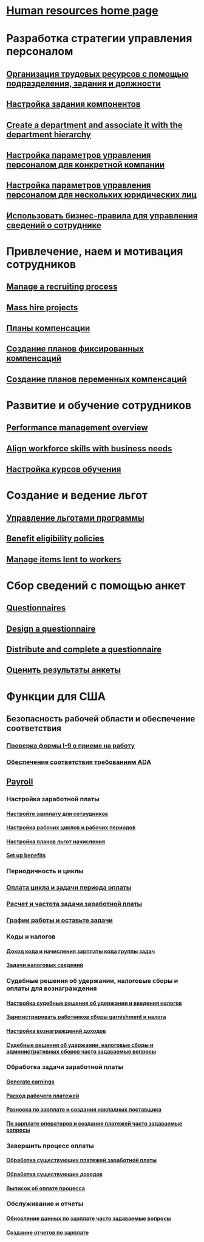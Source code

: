 # [Human resources home page](index.md)
# Разработка стратегии управления персоналом
## [Организация трудовых ресурсов с помощью подразделения, задания и должности](departments-jobs-positions.md)
## [Настройка задания компонентов](create-job.md)
## [Create a department and associate it with the department hierarchy](create-department-add-department-hierarchy.md)
## [Настройка параметров управления персоналом для конкретной компании](set-up-company-specific-hr-parameters.md)
## [Настройка параметров управления персоналом для нескольких юридических лиц](set-up-hr-parameters-across-legal-entities.md)
## [Использовать бизнес-правила для управления сведений о сотруднике](workflow-manage-employee-information.md)
# Привлечение, наем и мотивация сотрудников
## [Manage a recruiting process](manage-recruiting-process.md)
## [Mass hire projects](mass-hire-projects.md)
## [Планы компенсации](compensation-plans.md)
## [Создание планов фиксированных компенсаций](create-fixed-compensation-plans.md)
## [Создание планов переменных компенсаций](create-variable-compensation-plans.md)
# Развитие и обучение сотрудников
## [Performance management overview](performance-management-overview.md)
## [Align workforce skills with business needs](skills.md)
## [Настройка курсов обучения](courses.md)
# Создание и ведение льгот
## [Управление льготами программы](manage-benefit-program.md)
## [Benefit eligibility policies](benefit-eligibility-policies.md)
## [Manage items lent to workers](loan-items.md)
# Сбор сведений с помощью анкет
## [Questionnaires](questionnaires.md)
## [Design a questionnaire](design-questionnaires.md)
## [Distribute and complete a questionnaire](distribute-questionnaires.md)
## [Оценить результаты анкеты](evaluate-questionnaire-results.md)
# Функции для США
## Безопасность рабочей области и обеспечение соответствия
### [Проверка формы I-9 о приеме на работу](localizations/noam-usa-form-i-9-verification.md)
### [Обеспечение соответствия требованиям ADA](localizations/noam-usa-comply-ada.md)
## [Payroll](localizations/noam-usa-payroll.md)
### Настройка заработной платы
#### [Настройте зарплату для сотрудников](localizations/noam-usa-worker-position-payroll-tasks.md)
#### [Настройка рабочих циклов и рабочих периодов](localizations/noam-usa-work-cycle-work-period-tasks.md)
#### [Настройка планов льгот начисления](localizations/noam-usa-benefit-accrual-plan-tasks.md)
#### [Set up benefits](localizations/noam-usa-benefit-set-up-tasks.md)
### Периодичность и циклы
### [Оплата цикла и задачи периода оплаты](localizations/noam-usa-pay-cycle-pay-period-tasks-sample.md)
### [Расчет и частота задачи заработной платы](localizations/noam-usa-payroll-calculation-frequencies-tasks.md)
### [График работы и оставьте задачи](localizations/noam-usa-work-schedule-leave-tasks.md)
### Коды и налогов
#### [Доход кода и начисления зарплаты кода группы задач](localizations/noam-usa-earning-code-group-tasks.md)
#### [Задачи налоговых сведений](localizations/noam-usa-tax-information-tasks.md)
### Судебные решения об удержании, налоговые сборы и оплаты для вознаграждения
#### [Настройка судебные решения об удержании и введения налогов](localizations/noam-usa-garnishment-tax-levy-set-up-tasks.md)
#### [Зарегистрировать работников сборы garnishment и налога](localizations/noam-usa-garnishment-tax-levy-enrollment-tasks.md)
#### [Настройка вознаграждений доходов](localizations/noam-usa-premium-earning-setup-tasks.md)
#### [Судебные решения об удержании, налоговые сборы и административных сборов часто задаваемые вопросы](localizations/noam-usa-garnishment-tax-levy-administrative-fees.md)
### Обработка задачи заработной платы
#### [Generate earnings](localizations/noam-usa-earnings-generation-process.md)
#### [Расход рабочего платежей](localizations/noam-usa-issue-worker-payments.md)
#### [Разноска по зарплате и создания накладных поставщика](localizations/noam-usa-post-payroll-generate-vendor-invoices.md)
#### [По зарплате операторов и создания платежей часто задаваемые вопросы](localizations/noam-usa-pay-statements-payment-generation-process.md)
### Завершить процесс оплаты
#### [Обработка существующих платежей заработной платы](localizations/noam-usa-existing-payroll-payments.md)
#### [Обработка существующих доходов](localizations/noam-usa-existing-earnings.md)
#### [Выписок об оплате процесса](localizations/noam-usa-pay-statements.md)
### Обслуживание и отчеты
#### [Обновление данных по зарплате часто задаваемые вопросы](localizations/noam-usa-payroll-data-updates.md)
#### [Создание отчетов по зарплате](localizations/noam-usa-generate-payroll-reports.md)

